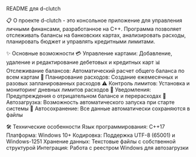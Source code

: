 README для d-clutch

📋 О проекте
d-clutch - это консольное приложение для управления личными финансами, разработанное на C++. Программа позволяет отслеживать балансы на банковских картах, анализировать расходы, 
планировать бюджет и управлять кредитными лимитами.

✨ Основные возможности
 💳 Управление картами: Добавление, удаление и редактирование дебетовых и кредитных карт
 📊 Отслеживание балансов: Автоматический расчет общего баланса по всем картам 
 📅 Планирование расходов: Создание ежемесячных и разовых запланированных расходов 
 ⚠️ Контроль лимитов: Установка и мониторинг дневных лимитов расходов 
 🔔 Уведомления: Предупреждения о отрицательном балансе и перерасходах 
 🚀 Автозагрузка: Возможность автоматического запуска при старте системы 
 💾 Автосохранение: Все данные автоматически сохраняются в файлы

🛠️ Технические особенности 
Язык программирования: C++17 
Платформа: Windows 10+ 
Кодировка: Поддержка UTF-8 (65001) и Windows-1251 
Хранение данных: Текстовые файлы с собственной структурой 
Интеграция: Работа с реестром Windows для автозагрузки